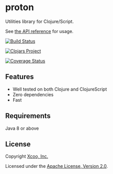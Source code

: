 # proton

Utilities library for Clojure/Script.

See [the API reference](https://xcoo.github.io/proton/api/) for usage.

[![Build Status](https://travis-ci.org/xcoo/proton.svg?branch=master)](https://travis-ci.org/xcoo/proton)

[![Clojars Project](https://img.shields.io/clojars/v/proton.svg)](https://clojars.org/proton)

[![Coverage Status](https://codecov.io/gh/ayamada/proton/branch/codecov-test/graph/badge.svg)](https://codecov.io/gh/ayamada/proton)


## Features

- Well tested on both Clojure and ClojureScript
- Zero dependencies
- Fast

## Requirements

Java 8 or above

## License

Copyright [Xcoo, Inc.][xcoo]

Licensed under the [Apache License, Version 2.0][apache-license-2.0].

[xcoo]: https://xcoo.jp/
[apache-license-2.0]: http://www.apache.org/licenses/LICENSE-2.0.html
